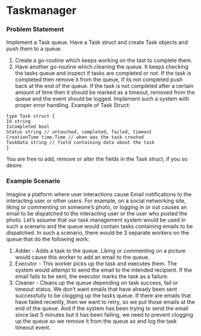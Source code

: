 # Taskmanager

### Problem Statement
Implement a Task queue. Have a Task struct and create Task objects and push them to a
queue.
1. Create a go-routine which keeps working on the tast to complete them.
2. Have another go-routine which cleaning the queue. It keeps checking the tasks
queue and inspect if tasks are completed or not. If the task is completed then
remove it from the queue, if its not completed push back at the end of the queue.
If the task is not completed after a certain amount of time then it should be
marked as a timeout, removed from the queue and the event should be logged.
Implement such a system with proper error handling.
Example of Task Struct:
```
type Task struct {
Id string
IsCompleted bool
Status string // untouched, completed, failed, timeout
CreationTime time.Time // when was the task created
TaskData string // field containing data about the task
}
```
You are free to add, remove or alter the fields in the Task struct, if you so desire.
### Example Scenario
Imagine a platform where user interactions cause Email notifications to the interacting
user or other users. For example, on a social networking site, liking or commenting on
someone’s photo, or logging in or out causes an email to be dispatched to the interacting
user or the user who posted the photo.
Let’s assume that our task management system would be used in such a scenario and the
queue would contain tasks containing emails to be dispatched.
In such a scenario, there would be 3 separate workers on the queue that do the following
work:
1. Adder - Adds a task to the queue. Liking or commenting on a picture would cause
this worker to add an email to the queue.
2. Executor - This worker picks up the task and executes them. The system would
attempt to send the email to the intended recipient. If the email fails to be sent,
the executor marks the task as a failure.
3. Cleaner - Cleans up the queue depending on task success, fail or timeout status.
We don’t want emails that have already been sent successfully to be clogging up
the tasks queue. If there are emails that have failed recently, then we want to retry,
so we put those emails at the end of the queue. And if the system has been trying
to send the email since last 5 minutes but it has been failing, we need to prevent
clogging up the queue so we remove it from the queue as and log the task timeout
event.
